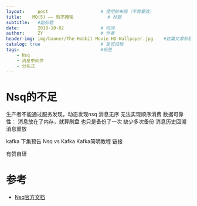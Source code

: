```yaml
---
layout:     post                    # 使用的布局（不需要改）
title:    MQ(5) —— 瑕不掩瑜             # 标题 
subtitle:   #副标题
date:       2018-10-02              # 时间
author:     ZY                      # 作者
header-img: img/banner/The-Hobbit-Movie-HD-Wallpaper.jpg    #这篇文章标题背景图片
catalog: true                       # 是否归档
tags:                               #标签
    - Nsq
    - 消息中间件
    - 分布式
---
```


# Nsq的不足

生产者不能通过服务发现，动态发现nsq
消息无序 无法实现顺序消费
数据可靠性： 消息放在了内存，就算刷盘 也只是备份了一次  缺少多次备份
消息历史回溯
消息重放

kafka
下集预告  Nsq vs Kafka
Kafka简明教程 链接

有赞自研


# 参考

- [Nsq官方文档](https://nsq.io/)


